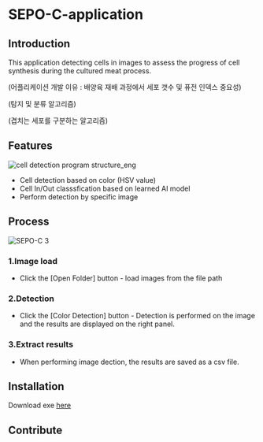 # SEPO-C-application
## Introduction
This application detecting cells in images to assess the progress of cell synthesis during the cultured meat process.

(어플리케이션 개발 이유 : 배양육 재배 과정에서 세포 갯수 및 퓨전 인덱스 중요성)

(탐지 및 분류 알고리즘)

(겹치는 세포를 구분하는 알고리즘)
## Features
![cell detection program structure_eng](https://github.com/SEPO-C/SEPO-C-application/assets/49020136/f72a9104-fea1-4748-b3fc-cd4e3b4a4e09)
- Cell detection based on color (HSV value)
- Cell In/Out classsfication based on learned AI model
- Perform detection by specific image

## Process
![SEPO-C 3](https://github.com/SEPO-C/SEPO-C-application/assets/49020136/293c4eba-1335-4694-b705-86004d443cbf)
### 1.Image load
- Click the [Open Folder] button - load images from the file path
### 2.Detection
- Click the [Color Detection] button - Detection is performed on the image and the results are displayed on the right panel.
### 3.Extract results
- When performing image dection, the results are saved as a csv file.
## Installation
Download exe [here](https://docs.google.com/uc?export=download&id=1aDF72Uoa4vq_kG-4fzViry52TYHmjfSW/view?usp=drive_link)
## Contribute
